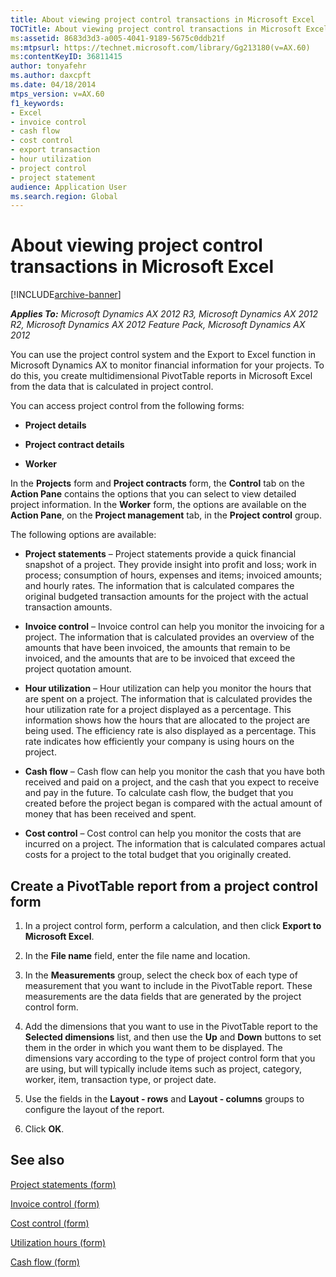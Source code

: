 ```yaml
---
title: About viewing project control transactions in Microsoft Excel
TOCTitle: About viewing project control transactions in Microsoft Excel
ms:assetid: 8683d3d3-a005-4041-9189-5675c0ddb21f
ms:mtpsurl: https://technet.microsoft.com/library/Gg213180(v=AX.60)
ms:contentKeyID: 36811415
author: tonyafehr
ms.author: daxcpft
ms.date: 04/18/2014
mtps_version: v=AX.60
f1_keywords:
- Excel
- invoice control
- cash flow
- cost control
- export transaction
- hour utilization
- project control
- project statement
audience: Application User
ms.search.region: Global
---
```


# About viewing project control transactions in Microsoft Excel 


[!INCLUDE[archive-banner](includes/archive-banner.md)]


_**Applies To:** Microsoft Dynamics AX 2012 R3, Microsoft Dynamics AX 2012 R2, Microsoft Dynamics AX 2012 Feature Pack, Microsoft Dynamics AX 2012_

You can use the project control system and the Export to Excel function in Microsoft Dynamics AX to monitor financial information for your projects. To do this, you create multidimensional PivotTable reports in Microsoft Excel from the data that is calculated in project control.

You can access project control from the following forms:

  - **Project details**

  - **Project contract details**

  - **Worker**

In the **Projects** form and **Project contracts** form, the **Control** tab on the **Action Pane** contains the options that you can select to view detailed project information. In the **Worker** form, the options are available on the **Action Pane**, on the **Project management** tab, in the **Project control** group.

The following options are available:

  - **Project statements** – Project statements provide a quick financial snapshot of a project. They provide insight into profit and loss; work in process; consumption of hours, expenses and items; invoiced amounts; and hourly rates. The information that is calculated compares the original budgeted transaction amounts for the project with the actual transaction amounts.

  - **Invoice control** – Invoice control can help you monitor the invoicing for a project. The information that is calculated provides an overview of the amounts that have been invoiced, the amounts that remain to be invoiced, and the amounts that are to be invoiced that exceed the project quotation amount.

  - **Hour utilization** – Hour utilization can help you monitor the hours that are spent on a project. The information that is calculated provides the hour utilization rate for a project displayed as a percentage. This information shows how the hours that are allocated to the project are being used. The efficiency rate is also displayed as a percentage. This rate indicates how efficiently your company is using hours on the project.

  - **Cash flow** – Cash flow can help you monitor the cash that you have both received and paid on a project, and the cash that you expect to receive and pay in the future. To calculate cash flow, the budget that you created before the project began is compared with the actual amount of money that has been received and spent.

  - **Cost control** – Cost control can help you monitor the costs that are incurred on a project. The information that is calculated compares actual costs for a project to the total budget that you originally created.

## Create a PivotTable report from a project control form

1.  In a project control form, perform a calculation, and then click **Export to Microsoft Excel**.

2.  In the **File name** field, enter the file name and location.

3.  In the **Measurements** group, select the check box of each type of measurement that you want to include in the PivotTable report. These measurements are the data fields that are generated by the project control form.

4.  Add the dimensions that you want to use in the PivotTable report to the **Selected dimensions** list, and then use the **Up** and **Down** buttons to set them in the order in which you want them to be displayed. The dimensions vary according to the type of project control form that you are using, but will typically include items such as project, category, worker, item, transaction type, or project date.

5.  Use the fields in the **Layout - rows** and **Layout - columns** groups to configure the layout of the report.

6.  Click **OK**.

## See also

[Project statements (form)](https://technet.microsoft.com/library/aa552521\(v=ax.60\))

[Invoice control (form)](https://technet.microsoft.com/library/aa618760\(v=ax.60\))

[Cost control (form)](https://technet.microsoft.com/library/hh242864\(v=ax.60\))

[Utilization hours (form)](https://technet.microsoft.com/library/hh208657\(v=ax.60\))

[Cash flow (form)](https://technet.microsoft.com/library/hh242606\(v=ax.60\))

  


